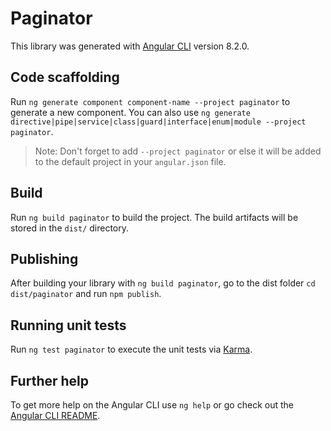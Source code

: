 # Paginator

This library was generated with [Angular CLI](https://github.com/angular/angular-cli) version 8.2.0.

## Code scaffolding

Run `ng generate component component-name --project paginator` to generate a new component. You can also use `ng generate directive|pipe|service|class|guard|interface|enum|module --project paginator`.
> Note: Don't forget to add `--project paginator` or else it will be added to the default project in your `angular.json` file. 

## Build

Run `ng build paginator` to build the project. The build artifacts will be stored in the `dist/` directory.

## Publishing

After building your library with `ng build paginator`, go to the dist folder `cd dist/paginator` and run `npm publish`.

## Running unit tests

Run `ng test paginator` to execute the unit tests via [Karma](https://karma-runner.github.io).

## Further help

To get more help on the Angular CLI use `ng help` or go check out the [Angular CLI README](https://github.com/angular/angular-cli/blob/master/README.md).
